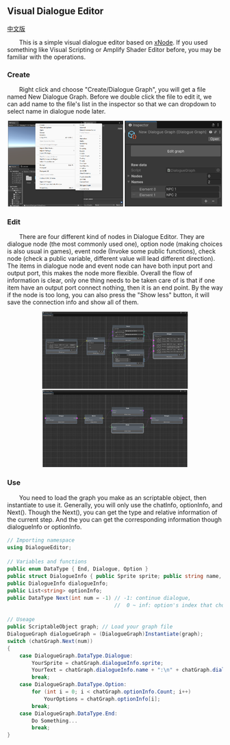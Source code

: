 ## Visual Dialogue Editor

[中文版](README_zh.md)

&emsp;&emsp;This is a simple visual dialogue editor based on [xNode](https://github.com/Siccity/xNode).  If you used something like Visual Scripting or Amplify Shader Editor before, you may be familiar with the operations.

### Create

&emsp;&emsp;Right click and choose "Create/Dialogue Graph", you will get a file named New Dialogue Graph. Before we double click the file to edit it, we can add name to the file's list in the inspector so that we can dropdown to select name in dialogue node later.

<center class="half">
<img src="image-20241030163037943.png" height = 200/>
<img src="image-20241030162836377.png" height = 200/>
</center>

### Edit

&emsp;&emsp;There are four different kind of nodes in Dialogue Editor. They are dialogue node (the most commonly used one), option node (making choices is also usual in games), event node (Invoke some public functions), check node (check a public variable, different value will lead different direction). The items in dialogue node and event node can have both input port and output port, this makes the node more flexible. Overall the flow of information is clear, only one thing needs to be taken care of is that if one item have an output port connect nothing, then it is an end point. By the way if the node is too long, you can also press the "Show less" button, it will save the connection info and show all of them.

<center class="half">
<img src="image-20241030163615430.png" height = 180/>
<img src="image-20241030164630060.png" height = 180/>
</center>

### Use

&emsp;&emsp;You need to load the graph you make as an scriptable object, then instantiate to use it. Generally, you will only use the chatInfo, optionInfo, and Next(). Though the Next(), you can get the type and relative information of the current step. And the you can get the corresponding information though dialogueInfo or optionInfo.

```C#
// Importing namespace
using DialogueEditor;

// Variables and functions
public enum DataType { End, Dialogue, Option }
public struct DialogueInfo { public Sprite sprite; public string name, context; }
public DialogueInfo dialogueInfo; 
public List<string> optionInfo;
public DataType Next(int num = -1) // -1: continue dialogue, 
                                   //  0 ~ inf: option's index that choiced

// Useage
public ScriptableObject graph; // Load your graph file
DialogueGraph dialogueGraph = (DialogueGraph)Instantiate(graph);
switch (chatGraph.Next(num))
{
    case DialogueGraph.DataType.Dialogue:
        YourSprite = chatGraph.dialogueInfo.sprite;
        YourText = chatGraph.dialogueInfo.name + ":\n" + chatGraph.dialogueInfo.context;
        break;
    case DialogueGraph.DataType.Option:
        for (int i = 0; i < chatGraph.optionInfo.Count; i++) 
            YourOptions = chatGraph.optionInfo[i];
        break;
    case DialogueGraph.DataType.End:
        Do Something...
        break;
}
```

